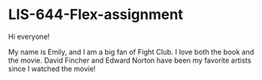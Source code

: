 # LIS-644-Flex-assignment


Hi everyone!

My name is Emily, and I am a big fan of Fight Club. I love both the book and the movie. 
David Fincher and Edward Norton have been my favorite artists since I watched the movie!

